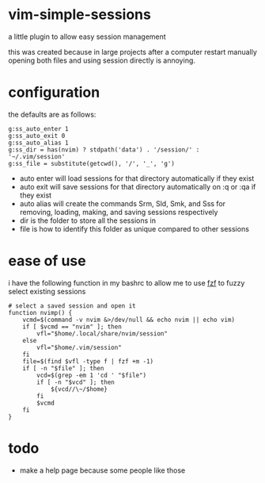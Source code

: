 # vim-simple-sessions
a little plugin to allow easy session management

this was created because in large projects after a computer restart manually opening both files and using session directly is annoying.

# configuration

the defaults are as follows:

```
g:ss_auto_enter 1
g:ss_auto_exit 0
g:ss_auto_alias 1
g:ss_dir = has(nvim) ? stdpath('data') . '/session/' : '~/.vim/session'
g:ss_file = substitute(getcwd(), '/', '_', 'g')
```

- auto enter will load sessions for that directory automatically if they exist
- auto exit will save sessions for that directory automatically on :q or :qa if they exist
- auto alias will create the commands Srm, Sld, Smk, and Sss for removing, loading, making, and saving sessions respectively
- dir is the folder to store all the sessions in
- file is how to identify this folder as unique compared to other sessions

# ease of use

i have the following function in my bashrc to allow me to use [fzf](https://github.com/junegunn/fzf) to fuzzy select existing sessions

```
# select a saved session and open it
function nvimp() {
    vcmd=$(command -v nvim &>/dev/null && echo nvim || echo vim)
    if [ $vcmd == "nvim" ]; then
        vfl="$home/.local/share/nvim/session"
    else
        vfl="$home/.vim/session"
    fi
    file=$(find $vfl -type f | fzf +m -1)
    if [ -n "$file" ]; then
        vcd=$(grep -em 1 'cd ' "$file")
        if [ -n "$vcd" ]; then
            ${vcd//\~/$home}
        fi
        $vcmd
    fi
}
```

# todo

- make a help page because some people like those
